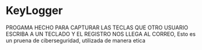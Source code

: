 # KeyLogger
PROGAMA HECHO PARA CAPTURAR LAS TECLAS QUE OTRO USUARIO ESCRIBA A UN TECLADO Y EL REGISTRO NOS LLEGA AL CORREO, Esto es un pruena de ciberseguridad, utilizada de manera etica
